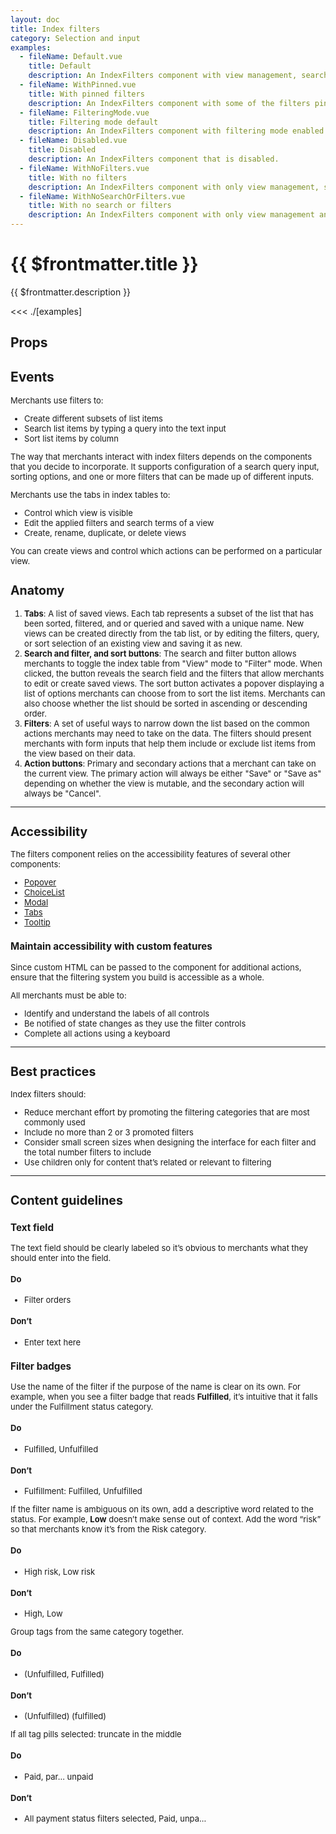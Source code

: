 ```yaml
---
layout: doc
title: Index filters
category: Selection and input
examples:
  - fileName: Default.vue
    title: Default
    description: An IndexFilters component with view management, search, filtering, and sorting.
  - fileName: WithPinned.vue
    title: With pinned filters
    description: An IndexFilters component with some of the filters pinned, making them visible by default.
  - fileName: FilteringMode.vue
    title: Filtering mode default
    description: An IndexFilters component with filtering mode enabled by default.
  - fileName: Disabled.vue
    title: Disabled
    description: An IndexFilters component that is disabled.
  - fileName: WithNoFilters.vue
    title: With no filters
    description: An IndexFilters component with only view management, search, and sorting.
  - fileName: WithNoSearchOrFilters.vue
    title: With no search or filters
    description: An IndexFilters component with only view management and sorting.
---
```


# {{ $frontmatter.title }}

<Lede>

{{ $frontmatter.description }}

</Lede>

<Examples>

<<< ./[examples]

</Examples>

## Props

<PropsTable />

## Events

<EventsTable />

<div style="font-size: 0.8125rem">

Merchants use filters to:

- Create different subsets of list items
- Search list items by typing a query into the text input
- Sort list items by column

The way that merchants interact with index filters depends on the components that you decide to incorporate. It supports configuration of a search query input, sorting options, and one or more filters that can be made up of different inputs.

Merchants use the tabs in index tables to:

- Control which view is visible
- Edit the applied filters and search terms of a view
- Create, rename, duplicate, or delete views

You can create views and control which actions can be performed on a particular view.

## Anatomy

1. **Tabs**: A list of saved views. Each tab represents a subset of the list that has been sorted, filtered, and or queried and saved with a unique name. New views can be created directly from the tab list, or by editing the filters, query, or sort selection of an existing view and saving it as new.
2. **Search and filter, and sort buttons**: The search and filter button allows merchants to toggle the index table from "View" mode to "Filter" mode. When clicked, the button reveals the search field and the filters that allow merchants to edit or create saved views. The sort button activates a popover displaying a list of options merchants can choose from to sort the list items. Merchants can also choose whether the list should be sorted in ascending or descending order.
3. **Filters**: A set of useful ways to narrow down the list based on the common actions merchants may need to take on the data. The filters should present merchants with form inputs that help them include or exclude list items from the view based on their data.
4. **Action buttons**: Primary and secondary actions that a merchant can take on the current view. The primary action will always be either "Save" or "Save as" depending on whether the view is mutable, and the secondary action will always be "Cancel".

---

## Accessibility

The filters component relies on the accessibility features of several other components:

- [Popover](/components/Popover)
- [ChoiceList](/components/ChoiceList)
- [Modal](/components/Modal)
- [Tabs](/components/Tabs)
- [Tooltip](/components/Tooltip)

### Maintain accessibility with custom features

Since custom HTML can be passed to the component for additional actions, ensure that the filtering system you build is accessible as a whole.

All merchants must be able to:

- Identify and understand the labels of all controls
- Be notified of state changes as they use the filter controls
- Complete all actions using a keyboard

---

## Best practices

Index filters should:

- Reduce merchant effort by promoting the filtering categories that are most commonly used
- Include no more than 2 or 3 promoted filters
- Consider small screen sizes when designing the interface for each filter and the total number filters to include
- Use children only for content that’s related or relevant to filtering

---

## Content guidelines

### Text field

The text field should be clearly labeled so it’s obvious to merchants what they should enter into the field.

<DoDont>

#### Do

- Filter orders

#### Don’t

- Enter text here

</DoDont>

### Filter badges

Use the name of the filter if the purpose of the name is clear on its own. For example, when you see a filter badge that reads **Fulfilled**, it’s intuitive that it falls under the Fulfillment status category.

<DoDont>

#### Do

- Fulfilled, Unfulfilled

#### Don’t

- Fulfillment: Fulfilled, Unfulfilled

</DoDont>

If the filter name is ambiguous on its own, add a descriptive word related to the status. For example, **Low** doesn’t make sense out of context. Add the word “risk” so that merchants know it’s from the Risk category.

<DoDont>

#### Do

- High risk, Low risk

#### Don’t

- High, Low

</DoDont>

Group tags from the same category together.

<DoDont>

#### Do

- (Unfulfilled, Fulfilled)

#### Don’t

- (Unfulfilled) (fulfilled)

</DoDont>

If all tag pills selected: truncate in the middle

<DoDont>

#### Do

- Paid, par… unpaid

#### Don’t

- All payment status filters selected, Paid, unpa…

</DoDont>

</div>
